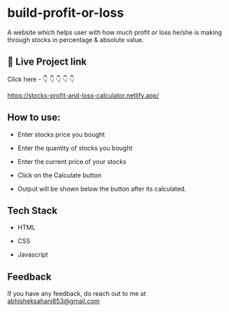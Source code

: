 
# build-profit-or-loss

A website which helps user with how much profit or loss he/she is making through stocks in percentage & absolute value.











## 🔗 Live Project link

Click here - 👇 👇 👇 👇 👇

 https://stocks-profit-and-loss-calculator.netlify.app/

  
## How to use:


- Enter stocks price you bought

- Enter the quantity of stocks you bought

- Enter the current price of your stocks

- Click on the Calculate button

- Output will be shown below the button after its calculated.



  
## Tech Stack

- HTML

- CSS

- Javascript
## Feedback

If you have any feedback, do reach out to me at abhisheksahani653@gmail.com

  